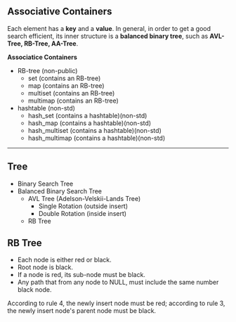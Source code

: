 ## Associative Containers
Each element has a **key** and a **value**. In general, in order to get a good search efficient, its inner structure is a **balanced binary tree**, such as **AVL-Tree, RB-Tree, AA-Tree**.   

**Associatice Containers**  
* RB-tree (non-public)
  * set (contains an RB-tree)
  * map (contains an RB-tree)
  * multiset (contains an RB-tree)
  * multimap (contains an RB-tree)
* hashtable (non-std)
  * hash_set (contains a hashtable)(non-std)
  * hash_map (contains a hashtable)(non-std)
  * hash_multiset (contains a hashtable)(non-std)
  * hash_multimap (contains a hashtable)(non-std)
  
___
  
## Tree
* Binary Search Tree
* Balanced Binary Search Tree
  * AVL Tree (Adelson-Velskii-Lands Tree)
    * Single Rotation (outside insert)
    * Double Rotation (inside insert)
  * RB Tree

## RB Tree
* Each node is either red or black.
* Root node is black.
* If a node is red, its sub-node must be black.
* Any path that from any node to NULL, must include the same number black node.

According to rule 4, the newly insert node must be red; according to rule 3, the newly insert node's parent node must be black.  



